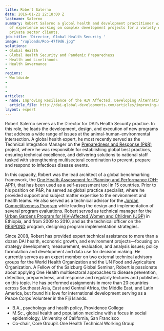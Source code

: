```yaml
---
title: Robert Salerno
date: 2016-01-21 22:18:00 Z
lastname: Salerno
summary: Robert Salerno a global health and development practitioner with 15 years
  of experience working on complex development projects for a variety of donor and
  private sector clients.
job-title: 'Director, Global Health Security '
image: "/uploads/Rob-47f9d6.jpg"
solutions:
- Global Health
- Global Health Security and Pandemic Preparedness
- Health and Livelihoods
- Health Governance
- 
regions:
- Worldwide
- 
- 
- 
articles:
- name: Improving Resilience of the HIV Affected, Developing Alternatives
  article_file: http://dai-global-developments.com/articles/improving-resilience-of-the-hiv-affectede280a8/
layout: expert
---
```


Robert Salerno serves as the Director for DAI’s Health Security practice. In this role, he leads the development, design, and execution of new programs that address a wide range of issues at the animal-human-environmental intersection. A global health expert, he most recently served as the Technical Integration Manager on the [Preparedness and Response (P&R)](https://www.dai.com/our-work/projects/worldwide-preparedness-and-response-pr) project, where he was responsible for establishing global best practices, ensuring technical excellence, and delivering solutions to national staff tasked with strengthening multisectoral coordination to prevent, prepare and respond to infectious disease events. 

In this capacity, Robert was the lead architect of a global benchmarking framework, the [One Health Assessment for Planning and Performance (OH-APP)](https://www.onehealthapp.org/about), that has been used as a self-assessment tool in 15 countries. Prior to his position on P&R, he served as global practice specialist, where he provided support and subject matter expertise to the environment and health teams. He also served as a technical advisor for the [Jordan Competitiveness Program](https://www.dai.com/our-work/projects/jordan-competitiveness-program-jcp) while leading the design and implementation of several program evaluations. Robert served as technical manager for the [Urban Gardens Program for HIV-Affected Women and Children (UGP)](https://www.dai.com/our-work/projects/ethiopia-urban-gardens-program-hiv-affected-women-and-children-ugp) in Ethiopia, and from 2009 to 2010, and as the technical officer on the [RESPOND](https://www.dai.com/our-work/projects/worldwide-respond) program, designing program implementation strategies.

Since 2008, Robert has provided expert technical assistance to more than a dozen DAI health, economic growth, and environment projects—focusing on strategy development; measurement, evaluation, and analysis issues; policy formulation and development and data use for decision making. He currently serves as an expert member on two external technical advisory groups for the World Health Organization and the UN Food and Agriculture Organization. A Fellow of the Salzburg Global Seminar, Robert is passionate about applying One Health multisectoral approaches to disease prevention, detection, preparedness, and response and regularly lectures and publishes on this topic. He has performed assignments in more than 20 countries across Southeast Asia, East and Central Africa, the Middle East, and Latin America, but found his love for international development serving as a Peace Corps Volunteer in the Fiji Islands.  

* B.A., psychology and health policy, Providence College 
* M.Sc., global health and population medicine with a focus in social epidemiology, University of California, San Francisco
* Co-chair, Core Group’s One Health Technical Working Group